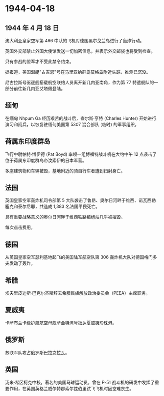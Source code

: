 # 1944-04-18

## 1944 年 4 月 18 日

澳大利亚皇家空军第 466 中队的飞机对德国黑尔戈兰岛进行了轰炸行动。

英国外交部禁止外国大使馆发送一切加密信息，并表示外交邮袋也将受到检查。

只有参战的盟军才不受此禁令约束。

据报道，美国潜艇"古吉恩"号在马里亚纳群岛莫格岛附近失踪，推测已沉没。

尼古拉斯号驱逐舰搭载航空联络人员离开新几内亚南角，作为第 77
特遣舰队的一部分前往新几内亚艾塔佩登陆。

## 缅甸

在缅甸 Nhpum Ga 经历艰苦的战斗后，查尔斯·亨特 (Charles Hunter)
开始进行演习和阅兵，以恢复驻缅甸美国第 5307 混合部队 (临时) 的军事组织。

## 荷属东印度群岛

飞行中尉帕特·博伊德 (Pat Boyd) 率领一组博福特战斗机在大约中午 12
点袭击了位于荷属东印度群岛帝汶索伊的日本军营。

多座建筑物和车辆被毁，基地附近的骑自行车者遭到扫射身亡。

## 法国

英国皇家空军轰炸机司令部第 5
大队袭击了鲁昂、奥尔日河畔于维西、诺瓦西勒塞克和泰尔尼耶，共造成 1,383
名法国平民死亡。

具有重要战略意义的奥尔日河畔于维西铁路编组站几乎被摧毁。

每次点击费用，

## 德国

从英国皇家空军瑟利基地起飞的美国陆军航空队第 306
轰炸机大队对德国格门多夫发动了轰炸。

## 希腊

埃夫里皮迪斯·巴克尔齐斯辞去希腊民族解放政治委员会（PEEA）主席职务。

## 夏威夷

卡萨布兰卡级护航航空母舰萨金特湾号抵达夏威夷珍珠港。

## 俄罗斯

苏联军队攻占俄罗斯巴拉克拉瓦。

## 英国

汤米·希区柯克中校，著名的美国马球运动员，曾在 P-51
战斗机的研发中发挥了重要作用，在英国英格兰威尔特郡索尔兹伯里试飞飞机时因空难丧生。

